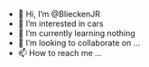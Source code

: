 - 👋 Hi, I’m @BlieckenJR
- 👀 I’m interested in cars 
- 🌱 I’m currently learning nothing
- 💞️ I’m looking to collaborate on ...
- 📫 How to reach me ...

<!---
BlieckenJR/BlieckenJR is a ✨ special ✨ repository because its `README.md` (this file) appears on your GitHub profile.
You can click the Preview link to take a look at your changes.
--->
